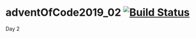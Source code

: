 # adventOfCode2019_02 [![Build Status](https://travis-ci.org/lguzzon-NIM/adventOfCode2019_02.svg?branch=master)](https://travis-ci.org/lguzzon-NIM/adventOfCode2019_02)

Day 2